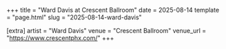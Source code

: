 +++
title = "Ward Davis at Crescent Ballroom"
date = 2025-08-14
template = "page.html"
slug = "2025-08-14-ward-davis"

[extra]
artist = "Ward Davis"
venue = "Crescent Ballroom"
venue_url = "https://www.crescentphx.com/"
+++
